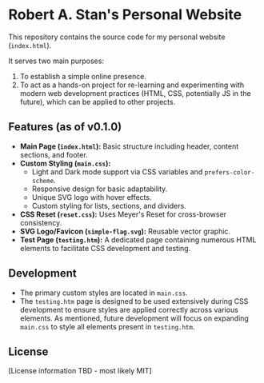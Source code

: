 # Robert A. Stan's Personal Website

This repository contains the source code for my personal website (`index.html`).

It serves two main purposes:

1.  To establish a simple online presence.
2.  To act as a hands-on project for re-learning and experimenting with modern web development practices (HTML, CSS, potentially JS in the future), which can be applied to other projects.

## Features (as of v0.1.0)

*   **Main Page (`index.html`):** Basic structure including header, content sections, and footer.
*   **Custom Styling (`main.css`):**
    *   Light and Dark mode support via CSS variables and `prefers-color-scheme`.
    *   Responsive design for basic adaptability.
    *   Unique SVG logo with hover effects.
    *   Custom styling for lists, sections, and dividers.
*   **CSS Reset (`reset.css`):** Uses Meyer's Reset for cross-browser consistency.
*   **SVG Logo/Favicon (`simple-flag.svg`):** Reusable vector graphic.
*   **Test Page (`testing.htm`):** A dedicated page containing numerous HTML elements to facilitate CSS development and testing.

## Development

*   The primary custom styles are located in `main.css`.
*   The `testing.htm` page is designed to be used extensively during CSS development to ensure styles are applied correctly across various elements. As mentioned, future development will focus on expanding `main.css` to style all elements present in `testing.htm`.

## License

[License information TBD - most likely MIT]
